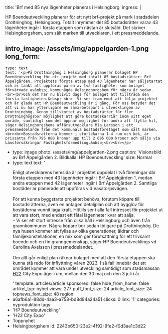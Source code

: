 title: 'Brf med 85 nya lägenheter planeras i Helsingborg'
ingress: |
  <p>HP Boendeutveckling planerar för ett nytt brf-projekt på mark i stadsdelen Drottninghög, Helsingborg. Totalt inrymmer det 85 bostadsrätter varav 43 lägenheter ingår i första etappen som nästan är slutsåld. Det skriver Helsingborgshem, som sålt marken till utvecklaren, i ett pressmeddelande.
  </p>
  
intro_image: /assets/img/appelgarden-1.png
long_form:
  -
    type: text
    text: '<p>På Drottninghög i Helsingborg planerar bolaget HP Boendeutveckling för ett projekt med totalt 85 bostadsrätter: Brf Äppelgården. Projektets första etapp med 43 lägenheter har säljstartat och är tänkt att uppföras på en av två fastigheter som bolaget förvärvade av&nbsp; kommunägda Helsingborgshem för några år sedan. <br><br>Och det har nu blivit dags för bolaget att tillträda den första fastigheten.&nbsp; <br>– Vi ser fram emot att följa projektet och är glada att HP Boendeutveckling är i gång. För oss betyder det att vi nu har ytterligare en samarbetspart i utvecklingen av Drottninghög. Genom tillskottet av bostadsrätter får fler Drottninghögsbor möjlighet att göra bostadskarriär inom sitt eget område, samtidigt som det öppnar möjlighet för andra att flytta hit, säger Helsingborgshems affärsutvecklare Mia Larsson i ett pressmeddelande från det kommunala bostadsföretaget som sålt marken. <br><br>Bostadsrätterna kommer i storlekarna 1-4 rum och kök, är prissatta från 795 000 kronor upp till 2 695 000 kronor och säljs via Länsförsäkringar Fastighetsförmedling.&nbsp;<br><br></p>'
  -
    type: image
    photo: /assets/img/appelgarden-2.png
    caption: 'Visionsbild av Brf Äppelgården 2. Bildkälla: HP Boendeutveckling'
    size: Normal
  -
    type: text
    text: '<p>Enligt utvecklarens hemsida är projektet uppdelat i två föreningar där första etappen med 43 lägenheter ingår i Brf Äppelgården 1, medan andra etappen med 42 lägenheter ingår i Brf Äppelgården 2. Samtliga bostäder är planerade att uppföras vid Vasatorpsvägen.<br><br>För att kunna byggstarta projektet behövs, förutom köpare till bostadsrätterna, även en antagen detaljplan och att bygglov för bostäderna vunnit laga kraft. Hittills ser i alla fall intresset för projektet ut att vara stort, med endast ett fåtal lägenheter kvar att sälja.&nbsp; <br>– Vi ser ett stort intresse från olika håll i Helsingborg och även från grannkommuner. Några köpare bor sedan tidigare på Drottninghög. De nya husen kommer att fyllas av olika generationer, åldrar och familjekonstellationer, en mix som ger förutsättning för ett trivsamt boende och en fin granngemenskap, säger HP Boendeutvecklings vd Carolina Axelsson i pressmeddelandet.<br><br>Om allt går enligt plan räknar bolaget med att den första etappen ska kunna stå redo för inflyttning våren 2023. I så fall innebär det att området kommer att vara under utveckling samtidigt som stadsmässan <a href="https://bostadsrattsnytt.se/nyheter/energi-och-miljo/2021-01-11-smarta-radhus-uppfoers-i-helsingborg">H22</a> City Expo äger rum, mellan den 30 maj och den 3 juli i år.</p>'
template: articles/article
sponsored: false
hide_from_home: false
artikel_typ: nyhet
views: 277
puff_font_size: 24
article_font_size: 24
topnews_font_size: 48
region:
  - a6afb6a1-88dd-4aa3-a758-bd8d94a24a51
clicks: 0
link: '1'
categories: nyproduktion
tags:
  - 'HP Boendeutveckling'
  - 'H22 City Expo'
  - Toppnyhet
  - Helsingborgshem
id: 2243b650-23e2-4f92-9fe2-f0d3ae1c3d22
